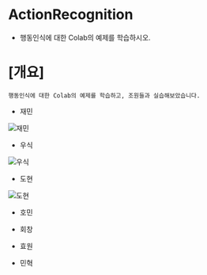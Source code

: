 # ActionRecognition
* 행동인식에 대한 Colab의 예제를 학습하시오.
# [개요]
```
행동인식에 대한 Colab의 예제를 학습하고, 조원들과 실습해보았습니다.
```

* 재민

![재민](https://user-images.githubusercontent.com/62460178/98069853-24277400-1ea3-11eb-8071-7461923fe9bb.png)
* 우식

![우식](https://user-images.githubusercontent.com/62460178/98069855-24c00a80-1ea3-11eb-98e8-6c6859c6603e.png)
* 도현

![도현](https://user-images.githubusercontent.com/62460178/98070084-ce9f9700-1ea3-11eb-81de-d8eb7067a713.png)
* 호민


* 회창


* 효원


* 민혁

